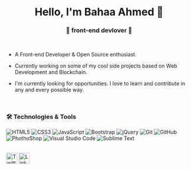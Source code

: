 <h1 align="center"> Hello, I'm Bahaa Ahmed 👋 </h1>
<h3 align="center">🚀 front-end devlover 🚀</h3>
<br>

- A Front-end Developer & Open Source enthusiast. 
- Currently working on some of my cool side projects based on Web Development and Blockchain.
- I'm currently looking for opportunities. I love to learn and contribute in any and every possible way.
  
  <br>

### 🛠 Technologies & Tools
![HTML5](https://img.shields.io/badge/-HTML5-E34F26?style=flat-square&logo=html5&logoColor=white)
![CSS3](https://img.shields.io/badge/-CSS3-1572B6?style=flat-square&logo=css3)
![JavaScript](https://img.shields.io/badge/-JavaScript-black?style=flat-square&logo=javascript)
![Bootstrap](https://img.shields.io/badge/-Bootstrap-563D7C?style=flat-square&logo=bootstrap)
![jQuery](https://img.shields.io/badge/-jQuery-0769AD?style=flat-square&logo=jQuery&logoColor=white)
![Git](https://img.shields.io/badge/-Git-F05032?style=flat-square&logo=git&logoColor=white)
![GitHub](https://img.shields.io/badge/-GitHub-181717?style=flat-square&logo=github)
![PhothoShop](https://img.shields.io/badge/-PhotoShop-071D34?style=flat-square&logo=Adobe-Photoshop&logoColor=54A7F8)
![Visual Studio Code](https://img.shields.io/badge/-VSCode-007ACC?style=flat-square&logo=visual-studio-code&logoColor=white)
![Sublime Text](https://img.shields.io/badge/-Sublime-4B4B4B?style=flat-square&logo=sublime-text&logoColor=FF9800)


<br>
<a href="https://twitter.com/bahaaahmed1990" target="_blank"><img src="https://raw.githubusercontent.com/arturssmirnovs/arturssmirnovs/master/tw.png" alt="Twitter" width="30"></a>
<a href="https://www.linkedin.com/in/bahaa-ahmed-71935511a/" target="_blank"><img src="https://raw.githubusercontent.com/arturssmirnovs/arturssmirnovs/master/in.png" alt="LinkedIn" width="30"></a>

